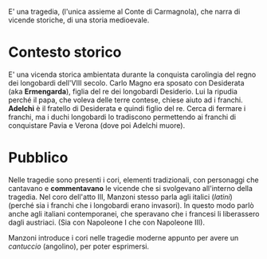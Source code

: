 E' una tragedia, (l'unica assieme al Conte di Carmagnola), che narra di vicende storiche, di una storia medioevale.
# Contesto storico
E' una vicenda storica ambientata durante la conquista carolingia del regno dei longobardi dell'VIII secolo.
Carlo Magno era sposato con Desiderata (aka **Ermengarda**), figlia del re dei longobardi Desiderio. Lui la ripudia perché il papa, che voleva delle terre contese, chiese aiuto ad i franchi.
**Adelchi** è il fratello di Desiderata e quindi figlio del re. Cerca di fermare i franchi, ma i duchi longobardi lo tradiscono permettendo ai franchi di conquistare Pavia e Verona (dove poi Adelchi muore).
# Pubblico
Nelle tragedie sono presenti i cori, elementi tradizionali, con personaggi che cantavano e **commentavano** le vicende che si svolgevano all'interno della tragedia. Nel coro dell'atto III, Manzoni stesso parla agli italici (*latini*) (perché sia i franchi che i longobardi erano invasori).
In questo modo parlò anche agli italiani contemporanei, che speravano che i francesi li liberassero dagli austriaci. (Sia con Napoleone I che con Napoleone III).

Manzoni introduce i cori nelle tragedie moderne appunto per avere un *cantuccio* (angolino), per poter esprimersi.